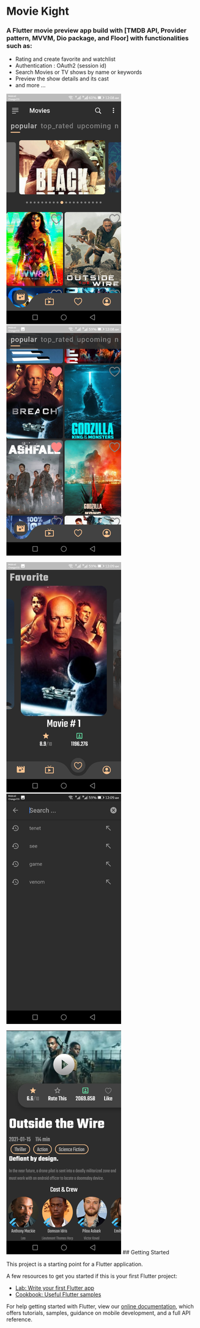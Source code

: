 # Movie Kight
### A Flutter movie preview app build with [TMDB API, Provider pattern, MVVM,  Dio package, and Floor] with functionalities such as:
* Rating and create favorite and watchlist 
* Authentication : OAuth2 (session id)
* Search Movies or TV shows by name or keywords
* Preview the show details and its cast
* and more ...


<p align="left" width="100%">
  <img src="Screenshot_20210205-000836.png" width="300">
  <img src="Screenshot_20210205-000856.png" width="300">
</p>
<p align="left" width="100%">
  <img src="Screenshot_20210205-000909.png" width="300">
  <img src="Screenshot_20210205-000927.png" width="300">
</p>
<img src="Screenshot_20210205-001012.png" width="300">
## Getting Started

This project is a starting point for a Flutter application.

A few resources to get you started if this is your first Flutter project:

- [Lab: Write your first Flutter app](https://flutter.dev/docs/get-started/codelab)
- [Cookbook: Useful Flutter samples](https://flutter.dev/docs/cookbook)

For help getting started with Flutter, view our
[online documentation](https://flutter.dev/docs), which offers tutorials,
samples, guidance on mobile development, and a full API reference.
